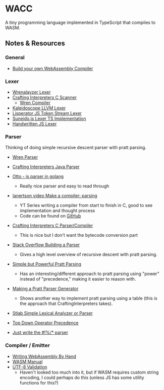 # WACC

A tiny programming language implemented in TypeScript that compiles to WASM.

## Notes & Resources

### General

- [Build your own WebAssembly Compiler](https://blog.scottlogic.com/2019/05/17/webassembly-compiler.html)

### Lexer

- [Wrenalayzer Lexer](https://github.com/munificent/wrenalyzer/blob/master/lexer.wren)
- [Crafting Interpreters C Scanner](https://craftinginterpreters.com/scanning-on-demand.html)
  - [Wren Compiler](https://github.com/wren-lang/wren/blob/main/src/vm/wren_compiler.c)
- [Kaleidoscope LLVM Lexer](https://llvm.org/docs/tutorial/MyFirstLanguageFrontend/LangImpl01.html)
- [Lisperator JS Token Stream Lexer](http://lisperator.net/pltut/parser/token-stream)
- [Suneido.js Lexer TS Implementation](https://github.com/apmckinlay/suneido.js/blob/master/runtime/lexer.ts)
- [Handwritten JS Lexer](https://eli.thegreenplace.net/2013/07/16/hand-written-lexer-in-javascript-compared-to-the-regex-based-ones)

### Parser

Thinking of doing simple recursive descent parser with pratt parsing.

- [Wren Parser](https://github.com/munificent/wrenalyzer/blob/master/parser.wren)
- [Crafting Interpreters Java Parser](https://craftinginterpreters.com/parsing-expressions.html)
- [Otto - js parser in golang](https://github.com/robertkrimen/otto/tree/master/parser)
  - Really nice parser and easy to read through
- [Ianertson video Make a compiler: parsing](https://www.youtube.com/watch?v=I5PWv5OBZms)
  - YT Series writing a compiler from start to finish in C, good to see implementation and thought process
  - Code can be found on [GitHub](https://github.com/sebbekarlsson/hello)
- [Crafting Interpreters C Parser/Compiler](https://craftinginterpreters.com/compiling-expressions.html)
  - This is nice but I don't want the bytecode conversion part
- [Stack Overflow Building a Parser](https://stackoverflow.com/questions/9452584/building-a-parser-part-i)

  - Gives a high level overview of recursive descent with pratt parsing.

- [Simple but Powerful Pratt Parsing](https://matklad.github.io/2020/04/13/simple-but-powerful-pratt-parsing.html)

  - Has an interesting/different approach to pratt parsing using "power" instead of "precedence," making it easier to reason with.

- [Making a Pratt Parser Generator](https://www.robertjacobson.dev/designing-a-pratt-parser-generator)
  - Shows another way to implement pratt parsing using a table (this is the approach that CraftingInterpreters takes).
- [Stlab Simple Lexical Analyzer or Parser](http://stlab.cc/legacy/how-to-write-a-simple-lexical-analyzer-or-parser.html)
- [Top Down Operator Precedence](http://crockford.com/javascript/tdop/tdop.html)
- [Just write the #!%/\* parser](https://tiarkrompf.github.io/notes/?/just-write-the-parser/)

### Compiler / Emitter

- [Writing WebAssembly By Hand](https://blog.scottlogic.com/2018/04/26/webassembly-by-hand.html)
- [WASM Manual](https://github.com/sunfishcode/wasm-reference-manual/blob/master/WebAssembly.md)
- [UTF-8 Validation](https://lemire.me/blog/2020/10/20/ridiculously-fast-unicode-utf-8-validation/)
  - Haven't looked too much into it, but if WASM requires custom string encoding, I could perhaps do this (unless JS has some utility functions for this?)
